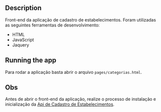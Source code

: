 ## Description
Front-end da aplicação de cadastro de estabelecimentos.
Foram utilizadas as seguintes ferramentas de desenvolvimento:
- HTML
- JavaScript
- Jaquery

## Running the app
Para rodar a aplicação basta abrir o arquivo `pages/categorias.html`.

## Obs
Antes de abrir o front-end da aplicação, realize o processo de instalação e inicialização da [Api de Cadastro de Estabelecimentos](https://github.com/AlissonBreno/api_cadastro "Api de Cadastro de Estabelecimentos").
